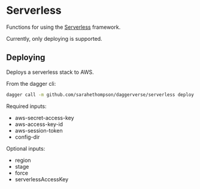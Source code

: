 # Serverless

Functions for using the [Serverless](https://www.serverless.com/framework/docs/providers/aws/cli-reference) framework.

Currently, only deploying is supported.

## Deploying

Deploys a serverless stack to AWS.

From the dagger cli:

```sh
dagger call -m github.com/sarahethompson/daggerverse/serverless deploy --aws-secret-access-key=env:AWS_SECRET_ACCESS_KEY --aws-access-key-id=env:AWS_ACCESS_KEY_ID --aws-session-token=env:AWS_SESSION_TOKEN --config-dir="example" --region=us-east-1
```

Required inputs:
- aws-secret-access-key
- aws-access-key-id
- aws-session-token
- config-dir

Optional inputs:
- region
- stage
- force
- serverlessAccessKey

